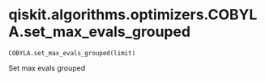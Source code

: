 # qiskit.algorithms.optimizers.COBYLA.set\_max\_evals\_grouped

`COBYLA.set_max_evals_grouped(limit)`

Set max evals grouped
